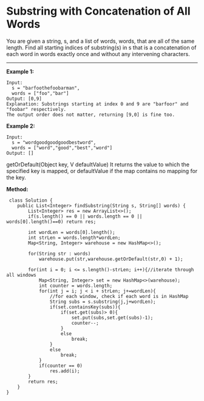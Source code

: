 # Substring with Concatenation of All Words

You are given a string, s, and a list of words, words, that are all of the same length. Find all starting indices of substring(s) in s that is a concatenation of each word in words exactly once and without any intervening characters.

---

**Example 1:**
```
Input:
  s = "barfoothefoobarman",
  words = ["foo","bar"]
Output: [0,9]
Explanation: Substrings starting at index 0 and 9 are "barfoor" and "foobar" respectively.
The output order does not matter, returning [9,0] is fine too.
```

**Example 2:**
```
Input:
  s = "wordgoodgoodgoodbestword",
  words = ["word","good","best","word"]
Output: []
```

getOrDefault(Object key, V defaultValue)
It returns the value to which the specified key is mapped, or defaultValue if the map contains no mapping for the key.

**Method:**

```
 class Solution {
    public List<Integer> findSubstring(String s, String[] words) {
        List<Integer> res = new ArrayList<>();
        if(s.length() == 0 || words.length == 0 || words[0].length()==0) return res;
   
        int wordLen = words[0].length();
        int strLen = words.length*wordLen;    
        Map<String, Integer> warehouse = new HashMap<>();
      
        for(String str : words)
            warehouse.put(str,warehouse.getOrDefault(str,0) + 1);
        
        for(int i = 0; i <= s.length()-strLen; i++){//iterate through all windows
            Map<String, Integer> set = new HashMap<>(warehouse);
            int counter = words.length;
            for(int j = i; j < i + strLen; j+=wordLen){
                //for each window, check if each word is in HashMap
                String subs = s.substring(j,j+wordLen);
                if(set.containsKey(subs)){
                    if(set.get(subs)> 0){
                        set.put(subs,set.get(subs)-1);
                        counter--;
                    }
                    else
                        break;
                }
                else
                    break;
            }
            if(counter == 0)
                res.add(i);
        }
        return res;
    }
}
```
